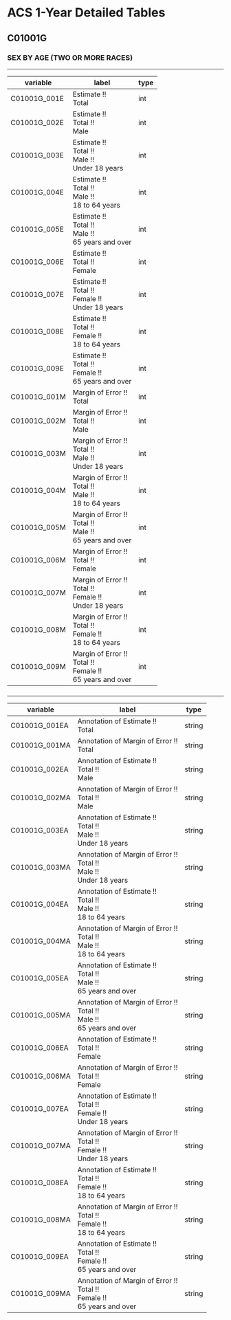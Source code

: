 # ACS 1-Year Detailed Tables

## C01001G

### SEX BY AGE (TWO OR MORE RACES)

___

| variable | label | type |
| ----- | ----- | ----- |
| C01001G_001E | Estimate !!<br>Total | int |
| C01001G_002E | Estimate !!<br>Total !!<br>Male | int |
| C01001G_003E | Estimate !!<br>Total !!<br>Male !!<br>Under 18 years | int |
| C01001G_004E | Estimate !!<br>Total !!<br>Male !!<br>18 to 64 years | int |
| C01001G_005E | Estimate !!<br>Total !!<br>Male !!<br>65 years and over | int |
| C01001G_006E | Estimate !!<br>Total !!<br>Female | int |
| C01001G_007E | Estimate !!<br>Total !!<br>Female !!<br>Under 18 years | int |
| C01001G_008E | Estimate !!<br>Total !!<br>Female !!<br>18 to 64 years | int |
| C01001G_009E | Estimate !!<br>Total !!<br>Female !!<br>65 years and over | int |
| C01001G_001M | Margin of Error !!<br>Total | int |
| C01001G_002M | Margin of Error !!<br>Total !!<br>Male | int |
| C01001G_003M | Margin of Error !!<br>Total !!<br>Male !!<br>Under 18 years | int |
| C01001G_004M | Margin of Error !!<br>Total !!<br>Male !!<br>18 to 64 years | int |
| C01001G_005M | Margin of Error !!<br>Total !!<br>Male !!<br>65 years and over | int |
| C01001G_006M | Margin of Error !!<br>Total !!<br>Female | int |
| C01001G_007M | Margin of Error !!<br>Total !!<br>Female !!<br>Under 18 years | int |
| C01001G_008M | Margin of Error !!<br>Total !!<br>Female !!<br>18 to 64 years | int |
| C01001G_009M | Margin of Error !!<br>Total !!<br>Female !!<br>65 years and over | int |
### 

___

| variable | label | type |
| ----- | ----- | ----- |
| C01001G_001EA | Annotation of Estimate !!<br>Total | string |
| C01001G_001MA | Annotation of Margin of Error !!<br>Total | string |
| C01001G_002EA | Annotation of Estimate !!<br>Total !!<br>Male | string |
| C01001G_002MA | Annotation of Margin of Error !!<br>Total !!<br>Male | string |
| C01001G_003EA | Annotation of Estimate !!<br>Total !!<br>Male !!<br>Under 18 years | string |
| C01001G_003MA | Annotation of Margin of Error !!<br>Total !!<br>Male !!<br>Under 18 years | string |
| C01001G_004EA | Annotation of Estimate !!<br>Total !!<br>Male !!<br>18 to 64 years | string |
| C01001G_004MA | Annotation of Margin of Error !!<br>Total !!<br>Male !!<br>18 to 64 years | string |
| C01001G_005EA | Annotation of Estimate !!<br>Total !!<br>Male !!<br>65 years and over | string |
| C01001G_005MA | Annotation of Margin of Error !!<br>Total !!<br>Male !!<br>65 years and over | string |
| C01001G_006EA | Annotation of Estimate !!<br>Total !!<br>Female | string |
| C01001G_006MA | Annotation of Margin of Error !!<br>Total !!<br>Female | string |
| C01001G_007EA | Annotation of Estimate !!<br>Total !!<br>Female !!<br>Under 18 years | string |
| C01001G_007MA | Annotation of Margin of Error !!<br>Total !!<br>Female !!<br>Under 18 years | string |
| C01001G_008EA | Annotation of Estimate !!<br>Total !!<br>Female !!<br>18 to 64 years | string |
| C01001G_008MA | Annotation of Margin of Error !!<br>Total !!<br>Female !!<br>18 to 64 years | string |
| C01001G_009EA | Annotation of Estimate !!<br>Total !!<br>Female !!<br>65 years and over | string |
| C01001G_009MA | Annotation of Margin of Error !!<br>Total !!<br>Female !!<br>65 years and over | string |

